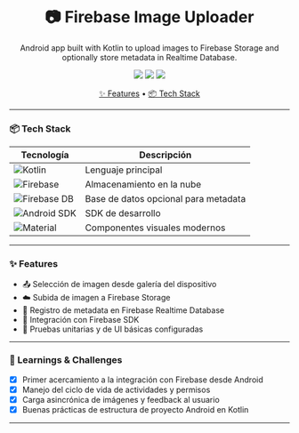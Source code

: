 <h1 align="center">📷 Firebase Image Uploader</h1>
<p align="center">Android app built with Kotlin to upload images to Firebase Storage and optionally store metadata in Realtime Database.</p>

<p align="center">
  <a href="https://developer.android.com/kotlin"><img src="https://img.shields.io/badge/Kotlin-Android-ff9800?logo=kotlin" /></a>
  <a href="https://firebase.google.com"><img src="https://img.shields.io/badge/Firebase-Storage-yellow?logo=firebase" /></a>
  <a href="https://developer.android.com/studio"><img src="https://img.shields.io/badge/Android_Studio-JetBrains-green?logo=android-studio" /></a>
</p>

<p align="center">
  <a href="#-features">✨ Features</a> •
  <a href="#-tech-stack">📦 Tech Stack</a>
</p>

---

### 📦 Tech Stack

| Tecnología                                                           | Descripción                          |
| -------------------------------------------------------------------- | ------------------------------------ |
| ![Kotlin](https://img.shields.io/badge/Kotlin-Android-ff9800?logo=kotlin)         | Lenguaje principal                   |
| ![Firebase](https://img.shields.io/badge/Firebase_Storage-yellow?logo=firebase)   | Almacenamiento en la nube            |
| ![Firebase DB](https://img.shields.io/badge/Firebase_Realtime_DB-blue?logo=firebase) | Base de datos opcional para metadata |
| ![Android SDK](https://img.shields.io/badge/Android_SDK-33-green?logo=android)    | SDK de desarrollo                    |
| ![Material](https://img.shields.io/badge/Material_UI-lightgrey?logo=material-ui)  | Componentes visuales modernos        |

---

### ✨ Features

- 📤 Selección de imagen desde galería del dispositivo
- ☁️ Subida de imagen a Firebase Storage
- 📝 Registro de metadata en Firebase Realtime Database
- 🔐 Integración con Firebase SDK
- 🧪 Pruebas unitarias y de UI básicas configuradas

---

### 🎯 Learnings & Challenges

- [x] Primer acercamiento a la integración con Firebase desde Android
- [x] Manejo del ciclo de vida de actividades y permisos
- [x] Carga asincrónica de imágenes y feedback al usuario
- [x] Buenas prácticas de estructura de proyecto Android en Kotlin

---

